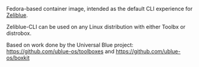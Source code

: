 Fedora-based container image, intended as the default CLI experience for [Zeliblue](https://github.com/zelikos/zeliblue).

Zeliblue-CLI can be used on any Linux distribution with either Toolbx or distrobox.

Based on work done by the Universal Blue project: https://github.com/ublue-os/toolboxes and https://github.com/ublue-os/boxkit